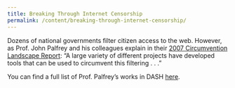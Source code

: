 ```yaml
---
title: Breaking Through Internet Censorship
permalink: /content/breaking-through-internet-censorship/
---
```


Dozens of national governments filter citizen access to the web. However, as Prof. John Palfrey and his colleagues explain in their [2007 Circumvention Landscape Report](http://nrs.harvard.edu/urn-3:HUL.InstRepos:2794933): “A large variety of different projects have developed tools that can be used to circumvent this filtering . . .”

You can find a full list of Prof. Palfrey’s works in DASH [here](http://dash.harvard.edu/browse?type=harvardAuthor&authority=f0697492b94da3c60685b55e4c9b2074).
